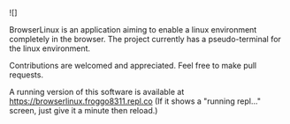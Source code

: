 ![]

BrowserLinux is an application aiming to enable a linux environment completely in the browser. The project currently has a pseudo-terminal for the linux environment.

Contributions are welcomed and appreciated. Feel free to make pull requests.

A running version of this software is available at https://browserlinux.froggo8311.repl.co (If it shows a "running repl..." screen, just give it a minute then reload.)
